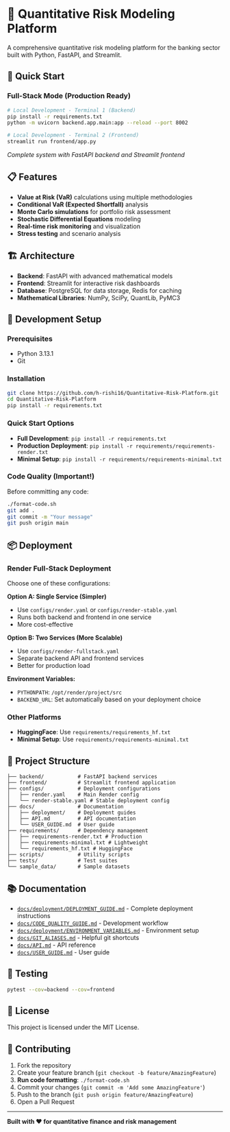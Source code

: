 # 🏦 Quantitative Risk Modeling Platform

A comprehensive quantitative risk modeling platform for the banking sector built with Python, FastAPI, and Streamlit.

## 🚀 Quick Start

### Full-Stack Mode (Production Ready)
```bash
# Local Development - Terminal 1 (Backend)
pip install -r requirements.txt
python -m uvicorn backend.app.main:app --reload --port 8002

# Local Development - Terminal 2 (Frontend)  
streamlit run frontend/app.py
```
*Complete system with FastAPI backend and Streamlit frontend*

## 📋 Features

- **Value at Risk (VaR)** calculations using multiple methodologies
- **Conditional VaR (Expected Shortfall)** analysis
- **Monte Carlo simulations** for portfolio risk assessment
- **Stochastic Differential Equations** modeling
- **Real-time risk monitoring** and visualization
- **Stress testing** and scenario analysis

## 🏗️ Architecture

- **Backend**: FastAPI with advanced mathematical models
- **Frontend**: Streamlit for interactive risk dashboards
- **Database**: PostgreSQL for data storage, Redis for caching
- **Mathematical Libraries**: NumPy, SciPy, QuantLib, PyMC3

## 🔧 Development Setup

### Prerequisites
- Python 3.13.1
- Git

### Installation
```bash
git clone https://github.com/h-rishi16/Quantitative-Risk-Platform.git
cd Quantitative-Risk-Platform
pip install -r requirements.txt
```

### Quick Start Options
- **Full Development**: `pip install -r requirements.txt`
- **Production Deployment**: `pip install -r requirements/requirements-render.txt`
- **Minimal Setup**: `pip install -r requirements/requirements-minimal.txt`

### Code Quality (Important!)
Before committing any code:
```bash
./format-code.sh
git add .
git commit -m "Your message"
git push origin main
```

## 📦 Deployment

### Render Full-Stack Deployment
Choose one of these configurations:

**Option A: Single Service (Simpler)**
- Use `configs/render.yaml` or `configs/render-stable.yaml`
- Runs both backend and frontend in one service
- More cost-effective

**Option B: Two Services (More Scalable)**
- Use `configs/render-fullstack.yaml`
- Separate backend API and frontend services
- Better for production load

**Environment Variables:**
- `PYTHONPATH`: `/opt/render/project/src`
- `BACKEND_URL`: Set automatically based on your deployment choice

### Other Platforms
- **HuggingFace**: Use `requirements/requirements_hf.txt`
- **Minimal Setup**: Use `requirements/requirements-minimal.txt`

## 📁 Project Structure
```
├── backend/           # FastAPI backend services
├── frontend/          # Streamlit frontend application  
├── configs/           # Deployment configurations
│   ├── render.yaml    # Main Render config
│   └── render-stable.yaml # Stable deployment config
├── docs/              # Documentation
│   ├── deployment/    # Deployment guides
│   ├── API.md         # API documentation
│   └── USER_GUIDE.md  # User guide
├── requirements/      # Dependency management
│   ├── requirements-render.txt # Production
│   ├── requirements-minimal.txt # Lightweight
│   └── requirements_hf.txt # HuggingFace
├── scripts/           # Utility scripts
├── tests/             # Test suites
└── sample_data/       # Sample datasets
```

## 📚 Documentation

- [`docs/deployment/DEPLOYMENT_GUIDE.md`](docs/deployment/DEPLOYMENT_GUIDE.md) - Complete deployment instructions
- [`docs/CODE_QUALITY_GUIDE.md`](docs/CODE_QUALITY_GUIDE.md) - Development workflow
- [`docs/deployment/ENVIRONMENT_VARIABLES.md`](docs/deployment/ENVIRONMENT_VARIABLES.md) - Environment setup
- [`docs/GIT_ALIASES.md`](docs/GIT_ALIASES.md) - Helpful git shortcuts
- [`docs/API.md`](docs/API.md) - API reference
- [`docs/USER_GUIDE.md`](docs/USER_GUIDE.md) - User guide

## 🧪 Testing

```bash
pytest --cov=backend --cov=frontend
```

## 📄 License

This project is licensed under the MIT License.

## 🤝 Contributing

1. Fork the repository
2. Create your feature branch (`git checkout -b feature/AmazingFeature`)
3. **Run code formatting**: `./format-code.sh`
4. Commit your changes (`git commit -m 'Add some AmazingFeature'`)
5. Push to the branch (`git push origin feature/AmazingFeature`)
6. Open a Pull Request

---

**Built with ❤️ for quantitative finance and risk management**